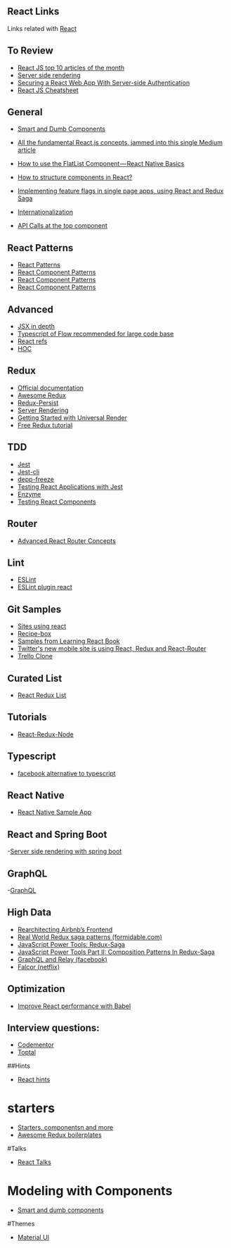 React Links
----
Links related with [React](https://github.com/facebook/react.git)

## To Review
- [React JS top 10 articles of the month](https://reactjs.org/docs/static-type-checking.html)
- [Server side rendering](https://hackernoon.com/whats-new-with-server-side-rendering-in-react-16-9b0d78585d67)
- [Securing a React Web App With Server-side Authentication](https://medium.appbase.io/securing-a-react-web-app-with-server-side-authentication-1b7c7dc55c16)
- [React JS Cheatsheet](https://reddit.com/r/reactjs/comments/7bf8wa/reactjs_cheatsheet/gi)

## General
- [Smart and Dumb Components](https://gist.github.com/chantastic/fc9e3853464dffdb1e3c)

- [All the fundamental React.js concepts, jammed into this single Medium article](https://medium.freecodecamp.org/all-the-fundamental-react-js-concepts-jammed-into-this-single-medium-article-c83f9b53eac2)
- [How to use the FlatList Component — React Native Basics](https://medium.com/react-native-development/how-to-use-the-flatlist-component-react-native-basics-92c482816fe6)
- [How to structure components in React?](https://reallifeprogramming.com/how-to-structure-components-in-react-54fc43e71546)
- [Implementing feature flags in single page apps, using React and Redux Saga](http://blog.launchdarkly.com/implementing-feature-flags-in-single-page-apps-using-react-and-redux-saga/)
- [Internationalization](https://www.smashingmagazine.com/2017/01/internationalizing-react-apps/)
- [API Calls at the top component]( https://reddit.com/r/reactjs/comments/7bvka2/do_you_make_all_api_calls_at_the_top_component/)

## React Patterns
- [React Patterns](https://reddit.com/r/reactjs/comments/7bq6yr/learn_standard_react_coding_patterns_really/)
- [React Component Patterns](https://github.com/markerikson/react-redux-links/blob/master/react-component-patterns.md)
- [React Component Patterns](https://medium.com/gitconnected/react-component-patterns-ab1f09be2c82)
- [React Component Patterns](https://www.reddit.com/r/reactjs/comments/793q0m/react_component_patterns_stateful_x_stateless/)

## Advanced
- [JSX in depth](https://reactjs.org/docs/jsx-in-depth.html)
- [Typescript of Flow recommended for large code base](https://reactjs.org/docs/static-type-checking.html)
- [React refs](https://hackernoon.com/refs-in-react-all-you-need-to-know-fb9c9e2aeb81)
- [HOC](https://reactjs.org/docs/higher-order-components.html)

## Redux
- [Official documentation](https://github.com/reactjs/redux)
- [Awesome Redux](https://github.com/xgrommx/awesome-redux)
- [Redux-Persist](https://github.com/rt2zz/redux-persist)
- [Server Rendering](https://redux.js.org/docs/recipes/ServerRendering.html)
- [Getting Started with Universal Render](http://blog.jakoblind.no/getting-started-with-universal-rendering/)
- [Free Redux tutorial](https://egghead.io/courses/getting-started-with-redux)

## TDD
- [Jest](https://facebook.github.io/jest/)
- [Jest-cli](https://facebook.github.io/jest/docs/en/cli.html)
- [depp-freeze](https://www.npmjs.com/package/deep-freeze)
- [Testing React Applications with Jest](https://auth0.com/blog/testing-react-applications-with-jest/)
- [Enzyme](https://github.com/airbnb/enzyme/blob/master/docs/guides/jest.md)
- [Testing React Components](https://reddit.com/r/reactjs/comments/7b5033/testing_react_components/)

## Router
- [Advanced React Router Concepts](https://reddit.com/r/reactjs/comments/7be0iv/advanced_react_router_concepts/)


## Lint
- [ESLint](https://eslint.org)
- [ESLint plugin react](https://www.npmjs.com/package/eslint-plugin-react)

## Git Samples
- [Sites using react](https://github.com/facebook/react/wiki/sites-using-react)
- [Recipe-box](https://github.com/Kallaway/recipe-box)
- [Samples from Learning React Book](https://github.com/MoonHighway/learning-react)
- [Twitter's new mobile site is using React, Redux and React-Router](https://www.reddit.com/r/reactjs/comments/4iei7s/twitters_new_mobile_site_is_using_react_redux_and/)
- [Trello Clone]( https://reddit.com/r/reactjs/comments/7c25y9/criticise_my_code_a_simple_trello_clone_built/)

## Curated List
- [React Redux List](https://github.com/markerikson/react-redux-links)

## Tutorials
- [React-Redux-Node](https://reddit.com/r/reactjs/comments/7bwfy6/ive_made_a_reactreduxnodejs_api_tutorial_for/)

## Typescript
- [facebook alternative to typescript](https://flow.org)

## React Native
- [React Native Sample App]( https://reddit.com/r/reactjs/comments/7bjzr0/a_hacker_news_reader_built_in_react_native/)

## React and Spring Boot
 -[Server side rendering with spring boot](https://patrickgrimard.io/2016/11/24/server-side-rendering-with-spring-boot-and-react/)

 ## GraphQL
 -[GraphQL](https://reddit.com/r/reactjs/comments/7bv4ri/the_graphql_stack_how_everything_fits_together/)

 ## High Data 
 - [Rearchitecting Airbnb’s Frontend](https://medium.com/airbnb-engineering/rearchitecting-airbnbs-frontend-5e213efc24d2)
 - [Real World Redux saga patterns (formidable.com)](http://formidable.com/blog/2017/real-world-redux-saga-patterns/)
- [JavaScript Power Tools: Redux-Saga](http://formidable.com/blog/2017/javascript-power-tools-redux-saga/)
- [JavaScript Power Tools Part II: Composition Patterns In Redux-Saga](http://formidable.com/blog/2017/composition-patterns-in-redux-saga/)
 - [GraphQL and Relay (facebook)]()
 - [Falcor (netflix)]()

## Optimization
- [Improve React performance with Babel](https://medium.com/doctolib-engineering/improve-react-performance-with-babel-16f1becfaa25)


 ## Interview questions:
 - [Codementor](https://www.codementor.io/blog/5-essential-reactjs-interview-questions-du1084ym1) 
 - [Toptal](https://www.toptal.com/react/interview-questions)

##Hints
- [React hints](https://devhints.io/react)


# starters
- [Starters, componentsn and more](https://www.javascriptstuff.com)
- [Awesome Redux boilerplates](https://github.com/xgrommx/awesome-redux#boilerplate)

#Talks
 - [React Talks](http://meetupfeed.com/85-react-talks-recorded-meetups-conferences-q2-first-issue-meetupfeeds-react-talks-series/)


 # Modeling with Components
 - [Smart and dumb components](https://medium.com/@dan_abramov/smart-and-dumb-components-7ca2f9a7c7d0)


 #Themes
 - [Material UI](http://www.material-ui.com/)